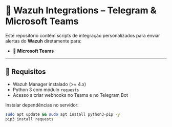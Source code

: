 # 🔐 Wazuh Integrations – Telegram & Microsoft Teams

Este repositório contém scripts de integração personalizados para enviar alertas do **Wazuh** diretamente para:

- 💬 **Microsoft Teams**

---

## 📌 Requisitos

- Wazuh Manager instalado (>= 4.x)
- Python 3 com módulo `requests`
- Acesso a criar webhooks no Teams e no Telegram Bot

Instalar dependências no servidor:

```bash
sudo apt update && sudo apt install python3-pip -y
pip3 install requests
